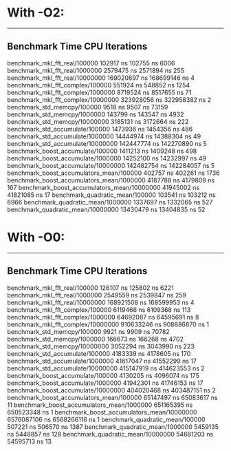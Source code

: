 # With -O2:
-------------------------------------------------------------------------------------
Benchmark                                           Time             CPU   Iterations
-------------------------------------------------------------------------------------
benchmark_mkl_fft_real/100000                  102917 ns       102755 ns         6006
benchmark_mkl_fft_real/1000000                2579475 ns      2571894 ns          255
benchmark_mkl_fft_real/10000000             169020697 ns    168699146 ns            4
benchmark_mkl_fft_complex/100000               551924 ns       548852 ns         1254
benchmark_mkl_fft_complex/1000000             8719524 ns      8517655 ns           71
benchmark_mkl_fft_complex/10000000          323928056 ns    322958382 ns            2
benchmark_std_memcpy/100000                      9518 ns         9507 ns        73159
benchmark_std_memcpy/1000000                   143799 ns       143547 ns         4932
benchmark_std_memcpy/10000000                 3185131 ns      3172664 ns          222
benchmark_std_accumulate/100000               1473936 ns      1454356 ns          486
benchmark_std_accumulate/1000000             14444974 ns     14388304 ns           49
benchmark_std_accumulate/10000000           142447774 ns    142270890 ns            5
benchmark_boost_accumulate/100000             1411213 ns      1409248 ns          498
benchmark_boost_accumulate/1000000           14252100 ns     14232997 ns           49
benchmark_boost_accumulate/10000000         142482754 ns    142284057 ns            5
benchmark_boost_accumulators_mean/100000       402757 ns       402261 ns         1736
benchmark_boost_accumulators_mean/1000000     4187788 ns      4179808 ns          167
benchmark_boost_accumulators_mean/10000000   41945002 ns     41821085 ns           17
benchmark_quadratic_mean/100000                103541 ns       103212 ns         6966
benchmark_quadratic_mean/1000000              1337697 ns      1332065 ns          527
benchmark_quadratic_mean/10000000            13430479 ns     13404835 ns           52

# With -O0:
-------------------------------------------------------------------------------------
Benchmark                                           Time             CPU   Iterations
-------------------------------------------------------------------------------------
benchmark_mkl_fft_real/100000                  126107 ns       125802 ns         6221
benchmark_mkl_fft_real/1000000                2549559 ns      2539847 ns          259
benchmark_mkl_fft_real/10000000             168921508 ns    168599953 ns            4
benchmark_mkl_fft_complex/100000              6119466 ns      6109368 ns          113
benchmark_mkl_fft_complex/1000000            64692087 ns     64595691 ns            8
benchmark_mkl_fft_complex/10000000          910633246 ns    908886870 ns            1
benchmark_std_memcpy/100000                      9921 ns         9909 ns        70782
benchmark_std_memcpy/1000000                   166673 ns       166268 ns         4702
benchmark_std_memcpy/10000000                 3052294 ns      3043990 ns          223
benchmark_std_accumulate/100000               4183339 ns      4178605 ns          170
benchmark_std_accumulate/1000000             41617047 ns     41552299 ns           17
benchmark_std_accumulate/10000000           415147919 ns    414623553 ns            2
benchmark_boost_accumulate/100000             4130205 ns      4096074 ns          175
benchmark_boost_accumulate/1000000           41942301 ns     41746153 ns           17
benchmark_boost_accumulate/10000000         404020468 ns    403487151 ns            2
benchmark_boost_accumulators_mean/100000     65147497 ns     65083617 ns           11
benchmark_boost_accumulators_mean/1000000   651165395 ns    650523348 ns            1
benchmark_boost_accumulators_mean/10000000 6576087106 ns   6568266116 ns            1
benchmark_quadratic_mean/100000                507221 ns       506570 ns         1387
benchmark_quadratic_mean/1000000              5459135 ns      5448857 ns          128
benchmark_quadratic_mean/10000000            54681203 ns     54595713 ns           13

